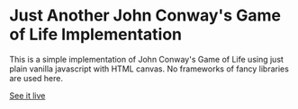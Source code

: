 # Just Another John Conway's Game of Life Implementation

This is a simple implementation of John Conway's Game of Life using just plain vanilla javascript with HTML canvas. No frameworks of fancy libraries are used here.

[See it live](https://brunogamacatao.github.io/game_of_life_js/)
